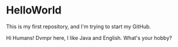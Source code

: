# HelloWorld
This is my first repository, and I'm trying to start my GitHub.

Hi Humans!
  Dvmpr here, I like Java and English. What's your hobby?

